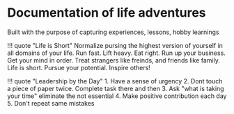 # Documentation of life adventures

Built with the purpose of capturing experiences, lessons, hobby learnings

!!! quote "Life is Short"
    Normalize pursing the highest version of yourself in all domains of your life. Run fast. Lift heavy. Eat right. Run up your business. Get your mind in order. Treat strangers like freinds, and friends like family. Life is short. Pursue your potential. Inspire others! 

!!! quote "Leadership by the Day"
    1. Have a sense of urgency
    2. Dont touch a piece of paper twice. Complete task there and then
    3. Ask "what is taking your time" eliminate the not essential 
    4. Make positive contribution each day
    5. Don't repeat same mistakes 

